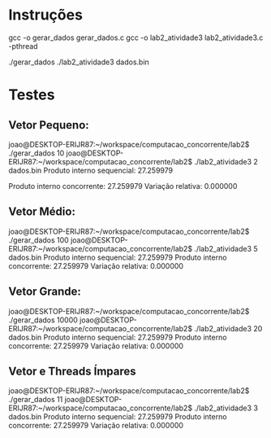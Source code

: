 # Instruções

gcc -o gerar_dados gerar_dados.c
gcc -o lab2_atividade3 lab2_atividade3.c -pthread

./gerar_dados <tamanho do vetor>
./lab2_atividade3 <threads> dados.bin

# Testes

## Vetor Pequeno:

joao@DESKTOP-ERIJR87:~/workspace/computacao_concorrente/lab2$ ./gerar_dados 10
joao@DESKTOP-ERIJR87:~/workspace/computacao_concorrente/lab2$ ./lab2_atividade3 2 dados.bin
Produto interno sequencial: 27.259979

Produto interno concorrente: 27.259979
Variação relativa: 0.000000

## Vetor Médio:

joao@DESKTOP-ERIJR87:~/workspace/computacao_concorrente/lab2$ ./gerar_dados 100
joao@DESKTOP-ERIJR87:~/workspace/computacao_concorrente/lab2$ ./lab2_atividade3 5 dados.bin
Produto interno sequencial: 27.259979
Produto interno concorrente: 27.259979
Variação relativa: 0.000000

## Vetor Grande:

joao@DESKTOP-ERIJR87:~/workspace/computacao_concorrente/lab2$ ./gerar_dados 10000
joao@DESKTOP-ERIJR87:~/workspace/computacao_concorrente/lab2$ ./lab2_atividade3 20 dados.bin
Produto interno sequencial: 27.259979
Produto interno concorrente: 27.259979
Variação relativa: 0.000000

## Vetor e Threads Ímpares

joao@DESKTOP-ERIJR87:~/workspace/computacao_concorrente/lab2$ ./gerar_dados 11
joao@DESKTOP-ERIJR87:~/workspace/computacao_concorrente/lab2$ ./lab2_atividade3 3 dados.bin
Produto interno sequencial: 27.259979
Produto interno concorrente: 27.259979
Variação relativa: 0.000000
